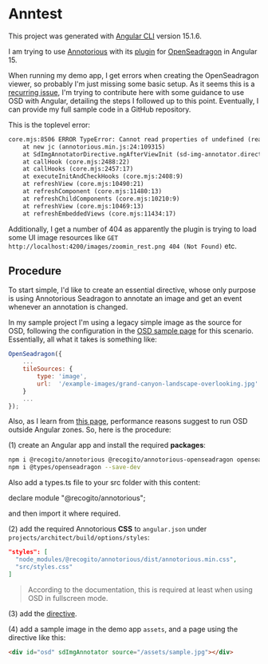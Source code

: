 # Anntest

This project was generated with [Angular CLI](https://github.com/angular/angular-cli) version 15.1.6.

I am trying to use [Annotorious](https://recogito.github.io/annotorious/) with its [plugin](https://recogito.github.io/annotorious/getting-started/osd-plugin/) for [OpenSeadragon](http://openseadragon.github.io/) in Angular 15.

When running my demo app, I get errors when creating the OpenSeadragon viewer, so probably I'm just missing some basic setup.
As it seems this is a [recurring issue](https://github.com/openseadragon/openseadragon/issues/1858), I'm trying to contribute here with some guidance to use OSD with Angular, detailing the steps I followed up to this point. Eventually, I can provide my full sample code in a GitHub repository.

This is the toplevel error:

```txt
core.mjs:8506 ERROR TypeError: Cannot read properties of undefined (reading 'disableEditor')
    at new jc (annotorious.min.js:24:109315)
    at SdImgAnnotatorDirective.ngAfterViewInit (sd-img-annotator.directive.ts:127:17)
    at callHook (core.mjs:2488:22)
    at callHooks (core.mjs:2457:17)
    at executeInitAndCheckHooks (core.mjs:2408:9)
    at refreshView (core.mjs:10490:21)
    at refreshComponent (core.mjs:11480:13)
    at refreshChildComponents (core.mjs:10210:9)
    at refreshView (core.mjs:10469:13)
    at refreshEmbeddedViews (core.mjs:11434:17)
```

Additionally, I get a number of 404 as apparently the plugin is trying to load some UI image resources like `GET http://localhost:4200/images/zoomin_rest.png 404 (Not Found)` etc.

## Procedure

To start simple, I'd like to create an essential directive, whose only purpose is using Annotorious Seadragon to annotate an image and get an event whenever an annotation is changed.

In my sample project I'm using a legacy simple image as the source for OSD, following the configuration in the [OSD sample page](http://openseadragon.github.io/examples/tilesource-image/) for this scenario. Essentially, all what it takes is something like:

```js
OpenSeadragon({
    ...
    tileSources: {
        type: 'image',
        url:  '/example-images/grand-canyon-landscape-overlooking.jpg'
    }
    ...
});
```

Also, as I learn from [this page](http://openseadragon.github.io/docs/), performance reasons suggest to run OSD outside Angular zones. So, here is the procedure:

(1) create an Angular app and install the required **packages**:

```bash
npm i @recogito/annotorious @recogito/annotorious-openseadragon openseadragon
npm i @types/openseadragon --save-dev
```

Also add a types.ts file to your src folder with this content:

declare module "@recogito/annotorious";

and then import it where required.

(2) add the required Annotorious **CSS** to `angular.json` under `projects/architect/build/options/styles`:

```json
"styles": [
  "node_modules/@recogito/annotorious/dist/annotorious.min.css",
  "src/styles.css"
]
```

>According to the documentation, this is required at least when using OSD in fullscreen mode.

(3) add the [directive](projects/sd-img-annotator/src/lib/directives/sd-img-annotator.directive.ts).

(4) add a sample image in the demo app `assets`, and a page using the directive like this:

```html
<div id="osd" sdImgAnnotator source="/assets/sample.jpg"></div>
```
